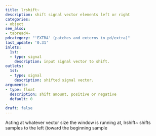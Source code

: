 ```yaml
---
title: lrshift~
description: shift signal vector elements left or right
categories:
- object
see_also:
- tabread4~
pdcategory: "'EXTRA' (patches and externs in pd/extra)"
last_update: '0.31'
inlets:
  1st:
  - type: signal
    description: input signal vector to shift.
outlets:
  1st:
  - type: signal
    description: shifted signal vector.
arguments:
- type: float
  description: shift amount, positive or negative 
  default: 0
.
draft: false
---
```

Acting at whatever vector size the window is running at, lrshift~ shifts samples to the left (toward the beginning sample